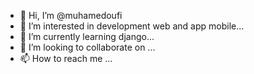 - 👋 Hi, I’m @muhamedoufi
- 👀 I’m interested in development web and app mobile...
- 🌱 I’m currently learning django...
- 💞️ I’m looking to collaborate on ...
- 📫 How to reach me ...

<!---
muhamedoufi/muhamedoufi is a ✨ special ✨ repository because its `README.md` (this file) appears on your GitHub profile.
You can click the Preview link to take a look at your changes.
--->
